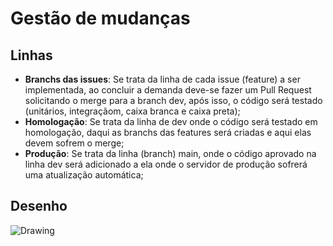 # Gestão de mudanças

## Linhas
- **Branchs das issues**: Se trata da linha de cada issue (feature) a ser implementada, ao concluir a demanda deve-se fazer um Pull Request solicitando o merge para a branch dev, após isso, o código será testado (unitários, integraçãom, caixa branca e caixa preta);
- **Homologação**: Se trata da linha de dev onde o código será testado em homologação, daqui as branchs das features será criadas e aqui elas devem sofrem o merge;
- **Produção**: Se trata da linha (branch) main, onde o código aprovado na linha dev será adicionado a ela onde o servidor de produção sofrerá uma atualização automática;

## Desenho
![Drawing](https://github.com/user-attachments/assets/685fed55-d922-4a71-8628-e48d3d1320b4)
